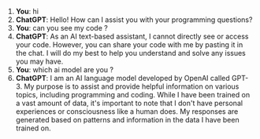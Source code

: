 1. **You**: hi
2. **ChatGPT**: Hello! How can I assist you with your programming questions?
3. **You**: can you see my code ?
4. **ChatGPT**: As an AI text-based assistant, I cannot directly see or access your code. However, you can share your code with me by pasting it in the chat. I will do my best to help you understand and solve any issues you may have.
5. **You**: which ai model are you ?
6. **ChatGPT**: I am an AI language model developed by OpenAI called GPT-3. My purpose is to assist and provide helpful information on various topics, including programming and coding. While I have been trained on a vast amount of data, it's important to note that I don't have personal experiences or consciousness like a human does. My responses are generated based on patterns and information in the data I have been trained on.